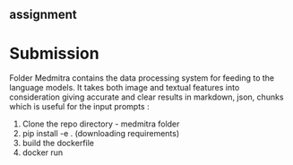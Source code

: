 ## assignment
# Submission

Folder Medmitra contains the data processing system for feeding to the language models. It takes both image and textual features into consideration giving accurate and clear results in markdown, json, chunks which is useful for the input prompts :
1. Clone the repo directory - medmitra folder
2. pip install -e . (downloading requirements)
3. build the dockerfile
4. docker run

